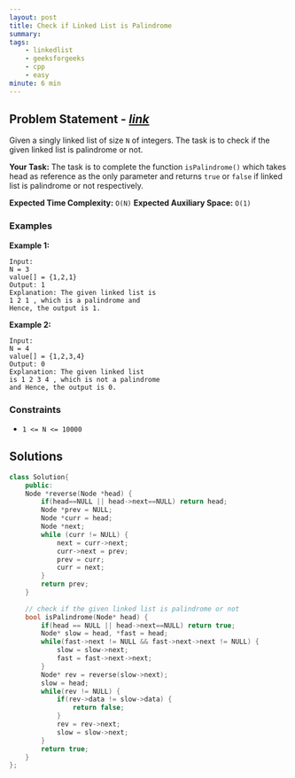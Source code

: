 ```yaml
---
layout: post
title: Check if Linked List is Palindrome     
summary:
tags:
    - linkedlist
    - geeksforgeeks
    - cpp
    - easy
minute: 6 min
---
```


## Problem Statement - [*link*](https://practice.geeksforgeeks.org/problems/check-if-linked-list-is-pallindrome/0/?)  

Given a singly linked list of size `N` of integers. The task is to check if the given linked list is palindrome or not.  


**Your Task:** 
The task is to complete the function `isPalindrome()` which takes head as reference as the only parameter and returns `true` or `false` if linked list is palindrome or not respectively.   


**Expected Time Complexity:** `O(N)` 
**Expected Auxiliary Space:** `O(1)`

### Examples

**Example 1:**   
```
Input:
N = 3
value[] = {1,2,1}
Output: 1
Explanation: The given linked list is
1 2 1 , which is a palindrome and
Hence, the output is 1.
```

**Example 2:**   
```
Input:
N = 4
value[] = {1,2,3,4}
Output: 0
Explanation: The given linked list
is 1 2 3 4 , which is not a palindrome
and Hence, the output is 0.
```


### Constraints

+ `1 <= N <= 10000`

## Solutions

```cpp
class Solution{
    public:
    Node *reverse(Node *head) {
        if(head==NULL || head->next==NULL) return head;
        Node *prev = NULL;
        Node *curr = head;
        Node *next;
        while (curr != NULL) {
            next = curr->next;
            curr->next = prev;
            prev = curr;
            curr = next;
        }
        return prev;
    }
    
    // check if the given linked list is palindrome or not
    bool isPalindrome(Node* head) {
        if(head == NULL || head->next==NULL) return true;
        Node* slow = head, *fast = head;
        while(fast->next != NULL && fast->next->next != NULL) {
            slow = slow->next;
            fast = fast->next->next;
        }
        Node* rev = reverse(slow->next);
        slow = head;
        while(rev != NULL) {
            if(rev->data != slow->data) {
                return false;
            }
            rev = rev->next;
            slow = slow->next;
        }
        return true;
    }
};
```


